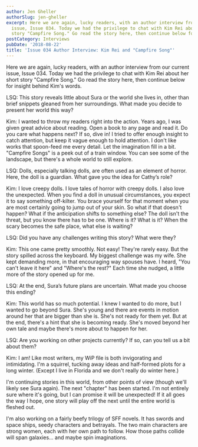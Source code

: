 ```yaml
---
author: Jen Gheller
authorSlug: jen-gheller
excerpt: Here we are again, lucky readers, with an author interview from our current
  issue, Issue 034. Today we had the privilege to chat with Kim Rei about her short
  story "Campfire Song." Go read the story here, then continue below for insight behind...
postCategory: Interviews
pubDate: '2018-08-22'
title: 'Issue 034 Author Interview: Kim Rei and "Campfire Song"'
---
```

Here we are again, lucky readers, with an author interview from our current issue, Issue 034. Today we had the privilege to chat with Kim Rei about her short story "Campfire Song." Go read the story here, then continue below for insight behind Kim's words.

LSQ: This story reveals little about Sura or the world she lives in, other than brief snippets gleaned from her surroundings. What made you decide to present her world this way?

Kim: I wanted to throw my readers right into the action. Years ago, I was given great advice about reading. Open a book to any page and read it. Do you care what happens next? If so, dive in! I tried to offer enough insight to catch attention, but keep it vague enough to hold attention. I don't like works that spoon-feed me every detail. Let the imagination fill in a bit. "Campfire Songs" is a peek out of a train window. You can see some of the landscape, but there's a whole world to still explore.

LSQ: Dolls, especially talking dolls, are often used as an element of horror. Here, the doll is a guardian. What gave you the idea for Cathy’s role?

Kim: I love creepy dolls. I love tales of horror with creepy dolls. I also love the unexpected. When you find a doll in unusual circumstances, you expect it to say something off-kilter. You brace yourself for that moment when you are most certainly going to jump out of your skin. So what if that doesn't happen? What if the anticipation shifts to something else? The doll isn't the threat, but you know there has to be one. Where is it? What is it? When the scary becomes the safe place, what else is waiting?

LSQ: Did you have any challenges writing this story? What were they?

Kim: This one came pretty smoothly. Not easy! They're rarely easy. But the story spilled across the keyboard. My biggest challenge was my wife. She kept demanding more, in that encouraging way spouses have. I heard, "You can't leave it here" and "Where's the rest?" Each time she nudged, a little more of the story opened up for me.

LSQ: At the end, Sura’s future plans are uncertain. What made you choose this ending?

Kim: This world has so much potential. I knew I wanted to do more, but I wanted to go beyond Sura. She's young and there are events in motion around her that are bigger than she is. She's not ready for them yet. But at the end, there's a hint that she is becoming ready. She's moved beyond her own tale and maybe there's more about to happen for her.

LSQ: Are you working on other projects currently? If so, can you tell us a bit about them?

Kim: I am! Like most writers, my WiP file is both invigorating and intimidating. I'm a squirrel, tucking away ideas and half-formed plots for a long winter. (Except I live in Florida and we don't really do winter here.)

I'm continuing stories in this world, from other points of view (though we'll likely see Sura again). The next "chapter" has been started. I'm not entirely sure where it's going, but I can promise it will be unexpected! If it all goes the way I hope, one story will play off the next until the entire world is fleshed out.

I'm also working on a fairly beefy trilogy of SFF novels. It has swords and space ships, seedy characters and betrayals. The two main characters are strong women, each with her own path to follow. How those paths collide will span galaxies... and maybe spin imaginations.